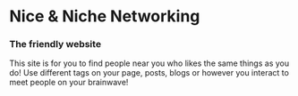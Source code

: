 <!-- index.html -->
<!DOCTYPE html>
<html>
  <head>
   
  </head>
</html>

<body>
<h1>Nice & Niche Networking</h1>
<h3>The friendly website</h3>
<p>This site is for you to find people near you who likes the same things as you do! 
Use different tags on your page, posts, blogs or however you interact to meet people on your brainwave!</p>



